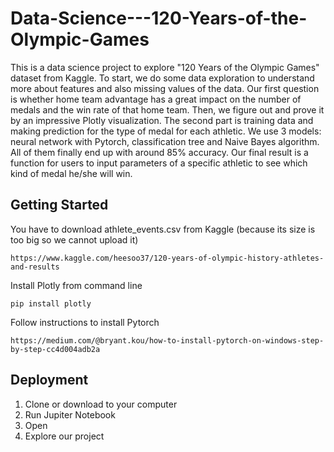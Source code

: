 # Data-Science---120-Years-of-the-Olympic-Games
This is a data science project to explore "120 Years of the Olympic Games" dataset from Kaggle. To start, we do some data exploration to understand more about features and also missing values of the data. Our first question is whether home team advantage has a great impact on the number of medals and the win rate of that home team. Then, we figure out and prove it by an impressive Plotly visualization. The second part is training data and making prediction for the type of medal for each athletic. We use 3 models: neural network with Pytorch, classification tree and Naive Bayes algorithm. All of them finally end up with around 85% accuracy. Our final result is a function for users to input parameters of a specific athletic to see which kind of medal he/she will win.
## Getting Started
You have to download athlete_events.csv from Kaggle (because its size is too big so we cannot upload it)
```
https://www.kaggle.com/heesoo37/120-years-of-olympic-history-athletes-and-results 
```
Install Plotly from command line
```
pip install plotly
```
Follow instructions to install Pytorch
```
https://medium.com/@bryant.kou/how-to-install-pytorch-on-windows-step-by-step-cc4d004adb2a 
```
## Deployment
1. Clone or download to your computer
2. Run Jupiter Notebook
3. Open
4. Explore our project
